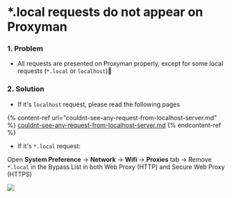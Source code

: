 # \*.local requests do not appear on Proxyman

### 1. Problem

* All requests are presented on Proxyman properly, except for some local requests (`*.local` or `localhost`)

### 2. Solution

* If it's `localhost` request, please read the following pages

{% content-ref url="couldnt-see-any-request-from-localhost-server.md" %}
[couldnt-see-any-request-from-localhost-server.md](couldnt-see-any-request-from-localhost-server.md)
{% endcontent-ref %}

* If it's `*.local` request:

Open **System Preference** -> **Network** -> **Wifi** -> **Proxies** tab -> Remove `*.local` in the Bypass List in both Web Proxy (HTTP) and Secure Web Proxy (HTTPS)

![](../.gitbook/assets/Screen\_Shot\_2020-04-26\_at\_09\_40\_48.png)
